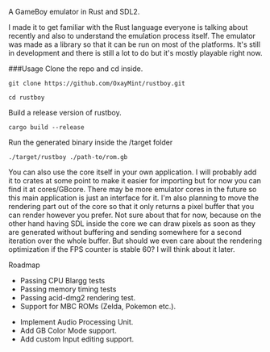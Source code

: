 A GameBoy emulator in Rust and SDL2.

I made it to get familiar with the Rust language everyone is talking about recently and also to understand the emulation process itself. 
The emulator was made as a library so that it can be run on most of the platforms. 
It's still in development and there is still a lot to do but it's mostly playable right now.

###Usage
Clone the repo and cd inside.
```
git clone https://github.com/OxayMint/rustboy.git
```
```
cd rustboy
```

Build a release version of rustboy.
```
cargo build --release
```

Run the generated binary inside the /target folder
```
./target/rustboy ./path-to/rom.gb
```

You can also use the core itself in your own application. I will probably add it to crates at some point to make it easier for importing but for now you can find it at cores/GBcore. There may be more emulator cores in the future so this main application is just an interface for it. I'm also planning to move the rendering part out of the core so that it only returns a pixel buffer that you can render however you prefer. Not sure about that for now, because on the other hand having SDL inside the core we can draw pixels as soon as they are generated without buffering and sending somewhere for a second iteration over the whole buffer. But should we even care about the rendering optimization if the FPS counter is stable 60? I will think about it later.

Roadmap
+ Passing CPU Blargg tests
+ Passing memory timing tests
+ Passing acid-dmg2 rendering test.
+ Support for MBC ROMs (Zelda, Pokemon etc.).
- Implement Audio Processing Unit.
- Add GB Color Mode support.
- Add custom Input editing support. 


